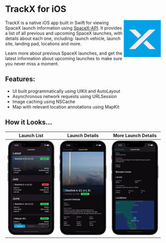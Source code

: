 # TrackX for iOS
<img src="Screenshots/App%20Icon.png" align="right"
     alt="TrackX Icon" width="120" height="120">

TrackX is a native iOS app built in Swift for viewing SpaceX launch information using [SpaceX-API](https://github.com/r-spacex/SpaceX-API). It provides a list of all previous and upcoming SpaceX launches, with details about each one, including: launch vehicle, launch site, landing pad, locations and more.

Learn more about previous SpaceX launches, and get the latest information about upcoming launches to make sure you never miss a moment.

## Features:
- UI built programmatically using UIKit and AutoLayout
- Asynchronous network requests using URLSession
- Image caching using NSCache
- Map with relevant location annotations using MapKit

## How it Looks...
| Launch List                               | Launch Details                      | More Launch Details                                 |
|-------------------------------------------|-------------------------------------|-----------------------------------------------------|
| ![main list](Screenshots/Main%20List.png) | ![details](Screenshots/Details.png) | ![second details](Screenshots/Second%20Details.png) |
